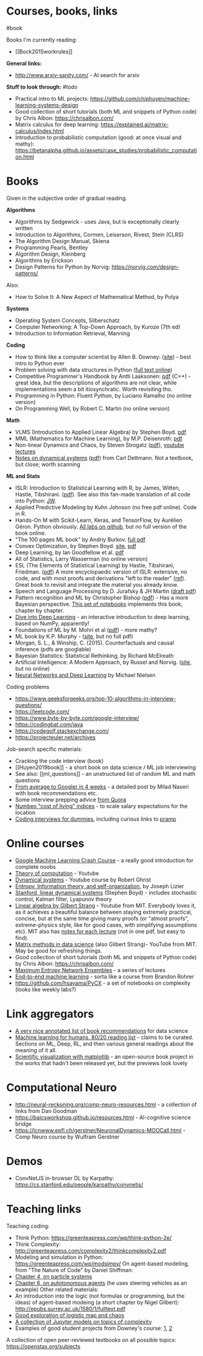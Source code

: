 # Courses, books, links

#book

Books I'm currently reading:
* [[Bock2015workrules]]

**General links:**

* http://www.arxiv-sanity.com/ - AI search for arxiv

**Stuff to look through:** #todo

* Practical intro to ML projects: https://github.com/chiphuyen/machine-learning-systems-design
* Good collection of short tutorials (both ML and snippets of Python code) by Chris Albon: https://chrisalbon.com/
* Matrix calculus for deep learning: https://explained.ai/matrix-calculus/index.html
* Introduction to probabilistic computation (good: at once visual and mathy): https://betanalpha.github.io/assets/case_studies/probabilistic_computation.html

# Books

Given in the subjective order of gradual reading.

**Algorithms**
* Algorithms by Sedgewick - uses Java, but is exceptionally clearly written
* Introduction to Algorithms, Cormen, Leiserson, Rivest, Stein (CLRS)
* The Algorithm Design Manual, Skiena
* Programming Pearls, Bentley
* Algorithm Design, Kleinberg
* Algorithms by Erickson
* Design Patterns for Python by Norvig: https://norvig.com/design-patterns/

Also:
* How to Solve It: A New Aspect of Mathematical Method, by Polya

**Systems**
* Operating System Concepts, Silberschatz
* Computer Networking: A Top-Down Approach, by Kuroze (7th ed)
* Introduction to Information Retrieval, Manning

**Coding**
* How to think like a computer scientist by Allen B. Downey: ([site](https://greenteapress.com/wp/think-python-2e/)) - best intro to Python ever
* Problem solving with data structures in Python ([full text online](https://runestone.academy/runestone/books/published/pythonds/index.html))
* Competitive Programmer's Handbook by Antti Laaksonen: [pdf](https://cses.fi/book/book.pdf) (C++) - great idea, but the descriptions of algorithms are not clear, while implementations seem a bit itiosynchratic. Worth revisiting tho.
* Programming in Python: Fluent Python, by Luciano Ramalho (no online version)
* On Programming Well, by Robert C. Martin (no online version)

**Math**
* VLMS (Introduction to Applied Linear Algebra) by Stephen Boyd. [pdf](http://vmls-book.stanford.edu/)
* MML (Mathematics for Machine Learning), by M.P. Deisenroth: [pdf](https://mml-book.github.io/)
* Non-linear Dynamics and Chaos, by Steven Strogatz ([pdf](http://www.hds.bme.hu/~fhegedus/Strogatz%20-%20Nonlinear%20Dynamics%20and%20Chaos.pdf)), [youtube lectures](https://www.youtube.com/playlist?list=PLbN57C5Zdl6j_qJA-pARJnKsmROzPnO9V)
* [Notes on dynamical systems](https://people.maths.bris.ac.uk/~macpd/ads/) ([pdf](https://people.maths.bris.ac.uk/~macpd/ads/bnotes.pdf)) from Carl Dettmann. Not a textbook, but close; worth scanning

**ML and Stats**
* ISLR: Introduction to Statistical Learning with R, by James, Witten, Hastie, Tibshirani. ([pdf](http://faculty.marshall.usc.edu/gareth-james/ISL/)). See also this fan-made translation of all code into Python: [JW](https://github.com/JWarmenhoven/ISLR-python).
* Applied Predictive Modeling by Kuhn Johnson (no free pdf online). Code in R.
* Hands-On M with Scikit-Learn, Keras, and TensorFlow, by Aurélien Géron. Python obviously. [All labs on github](https://github.com/ageron/handson-ml2), but no full version of the book online.
* "The 100 pages ML book" by Andriy Burkov. [full pdf](http://themlbook.com/wiki/doku.php) 
* Convex Optimization, by Stephen Boyd. [site](https://web.stanford.edu/~boyd/cvxbook/), [pdf](https://web.stanford.edu/~boyd/cvxbook/bv_cvxbook.pdf)
* Deep Learning, by Ian Goodfellow et al. [pdf](http://www.deeplearningbook.org/)
* All of Statistics, Larry Wasserman (no online version)
* ESL (The Elements of Statistical Learning) by Hastie, Tibshirani, Friedman. ([pdf](https://web.stanford.edu/~hastie/ElemStatLearn/)) A more encyclopaedic version of ISLR: extensive, no code, and with most proofs and derivations "left to the reader" ([ref](https://www.quora.com/How-do-I-learn-the-book-Elements-of-Statistical-Learning-What-books-materials-would-help-beef-up-my-foundations-so-that-I-will-be-able-to-comprehend-the-book-easily)). Great book to revisit and integrate the material you already know.
* Speech and Language Processing by D. Jurafsky & JH Martin ([draft pdf](https://web.stanford.edu/~jurafsky/slp3/))
* Pattern recognition and ML by Christopher Bishop ([pdf](https://www.microsoft.com/en-us/research/publication/pattern-recognition-machine-learning/)) - Has a more Bayesian perspective. [This set of notebooks](https://github.com/ctgk/PRML) implements this book, chapter by chapter.
* [Dive into Deep Learning](http://d2l.ai/) - an interactive introduction to deep learning, based on NumPy, apparently!
* Foundations of ML by M. Mohri et al ([pdf](https://cs.nyu.edu/~mohri/mlbook/)) - more mathy?
* ML book by K.P. Murphy - ([site](https://www.cs.ubc.ca/~murphyk/MLbook/), but no full pdf)
* Morgan, S. L., & Winship, C. (2015). Counterfactuals and causal inference (pdfs are googlable)
* Bayesian Statistics: Statistical Rethinking, by Richard McElreath
* Artificial Intelligence: A Modern Approach, by Russel and Norvig. ([site](http://aima.cs.berkeley.edu/), but no online)
* [Neural Networks and Deep Learning](http://neuralnetworksanddeeplearning.com/index.html) by Michael Nielsen

Coding problems
* https://www.geeksforgeeks.org/top-10-algorithms-in-interview-questions/
* https://leetcode.com/
* https://www.byte-by-byte.com/google-interview/
* https://codingbat.com/java
* https://codegolf.stackexchange.com/
* https://projecteuler.net/archives

Job-search specific materials:
* Cracking the code interview (book)
* [[Huyen2019book]] - a short book on data science / ML job interviewing
* See also: [[ml_questions]] - an unstructured list of random ML and math questions
* [From average to Googler in 4 weeks](https://www.linkedin.com/pulse/average-googler-four-weeks-study-plan-milad-naseri/?trk=v-feed) - a detailed post by Milad Naseri with book recommendations etc.
* Some interview prepping advice [from Quora](https://www.quora.com/How-should-I-prepare-for-my-Google-interview-if-I-have-1-month-left-and-I%E2%80%99m-applying-for-a-software-engineer-role)
* [Numbeo "cost of living" indices](https://www.numbeo.com/cost-of-living/rankings.jsp) - to scale salary expectations for the location
* [Coding interviews for dummies](https://www.freecodecamp.org/news/coding-interviews-for-dummies-5e048933b82b/), including curious links to [pramp](https://www.pramp.com/)

# Online courses

* [Google Machine Learning Crash Course](https://developers.google.com/machine-learning/crash-course/) - a really good introduction for complete noobs 
* [Theory of computation](https://www.youtube.com/playlist?list=PL601FC994BDD963E4) - Youtube
* [Dynamical systems](https://www.youtube.com/playlist?list=PL8erL0pXF3JZqdlYIfTTyibOqSqwzRdVV) - Youtube course by Robert Ghrist 
* [Entropy, Information theory, and self-organization](https://www.youtube.com/playlist?list=PLOfPLLxr5gsVLSlmzcMnsFANb-uWkArby), by Joseph Lizier
* [Stanford, linear dynamical systems](http://stanford.edu/class/ee363/lectures.html) (Stephen Boyd) - includes stochastic control, Kalman filter, Lyapunov theory
* [Linear algebra by Gilbert Strang](https://www.youtube.com/playlist?list=PLE7DDD91010BC51F8) - Youtube from MIT. Everybody loves it, as it achieves a beautiful balance between staying extremely practical, concise, but at the same time giving many proofs (or "almost proofs", extreme-physics style, like for good cases, with simplifying assumptions etc). MIT also has [notes for each lecture](https://ocw.mit.edu/courses/mathematics/18-06sc-linear-algebra-fall-2011/syllabus/) (not in one pdf, but easy to find).
* [Matrix methods in data science](https://www.youtube.com/watch?v=Cx5Z-OslNWE&list=PLUl4u3cNGP63oMNUHXqIUcrkS2PivhN3k) (also Gilbert Strang)- YouTube from MIT. May be good for refreshing things.
* Good collection of short tutorials (both ML and snippets of Python code) by Chris Albon: https://chrisalbon.com/
* [Maximum Entropy Network Ensembles](http://www.maths.qmul.ac.uk/~gbianconi/LTCCModule) - a series of lectures
* [End-to-end machine learning](https://end-to-end-machine-learning.teachable.com) - sorta like a course from Brandon Rohrer
* https://github.com/hsayama/PyCX - a set of notebooks on complexity (looks like weekly labs?)

# Link aggregators

* [A very nice annotated list of book recommendations](https://towardsdatascience.com/beyond-the-mooc-a-bookworms-guide-to-data-science-e87271cb0572) for data science
* [Machine learning for humans, 80/20 reading list](https://medium.com/machine-learning-for-humans/ai-reading-list-c4753afd97a) - claims to be curated. Sections on ML, Deep, RL, and then various general readings about the meaning of it all.
* [Scientific visualization with matplotlib](https://github.com/rougier/scientific-visualization-book) - an open-source book project in the works that hadn't been released yet, but the previews look lovely

# Computational Neuro

* http://neural-reckoning.org/comp-neuro-resources.html - a collection of links from Dan Goodman
* https://baicsworkshop.github.io/resources.html - AI-cognitive science bridge
* https://lcnwww.epfl.ch/gerstner/NeuronalDynamics-MOOCall.html - Comp Neuro course by Wulfram Gerstner

# Demos

* ConvNetJS in-browser DL by Karpathy: https://cs.stanford.edu/people/karpathy/convnetjs/

# Teaching links

Teaching coding:
* Think Python: https://greenteapress.com/wp/think-python-2e/
* Think Complexity: http://greenteapress.com/complexity2/thinkcomplexity2.pdf
* Modeling and simulation in Python: https://greenteapress.com/wp/modsimpy/
On agent-based modeling, from "The Nature of Code" by Daniel Shiffman:
* [Chapter 4, on particle systems](https://natureofcode.com/book/chapter-4-particle-systems/)
* [Chapter 6, on autotonomous agents](https://natureofcode.com/book/chapter-6-autonomous-agents/) (he uses steering vehicles as an example)
Other related materials:
* An introduction into the logic (not formulas or programming, but the ideas) of agent-based modeing (a short chapter by Nigel Gilbert): http://epubs.surrey.ac.uk/1580/1/fulltext.pdf
* [Good exploration of logistic map and chaos](https://geoffboeing.com/2015/03/chaos-theory-logistic-map/)
* [A collection of Jupyter models on topics of complexity](https://github.com/hsayama/PyCX)
* Examples of good student projects from Downey's course: [1](https://github.com/kdy304g/ComplexLizards-CA/blob/master/reports/final_report.md), [2](https://github.com/jzerez/swarm_classification/blob/master/reports/Final_Report.md)

A collection of open peer-reviewed textbooks on all possible topics:
https://openstax.org/subjects